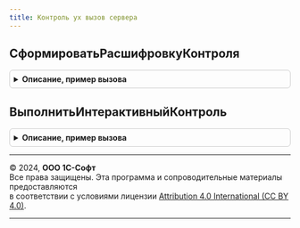 ```yaml
---
title: Контроль ух вызов сервера
---
```



## СформироватьРасшифровкуКонтроля
<details style="margin: 1em 0; padding: 0.5em; border: 1px solid #ccc; border-radius: 6px;">

<summary style="font-weight: bold; cursor: pointer;">Описание, пример вызова</summary>

```bsl

Функция СформироватьРасшифровкуКонтроля(СтрокаКонтроля) Экспорт
```

Пример вызова
```bsl
Результат = КонтрольУХВызовСервера.СформироватьРасшифровкуКонтроля(СтрокаКонтроля) 
```
</details>

## ВыполнитьИнтерактивныйКонтроль
<details style="margin: 1em 0; padding: 0.5em; border: 1px solid #ccc; border-radius: 6px;">

<summary style="font-weight: bold; cursor: pointer;">Описание, пример вызова</summary>

```bsl

Процедура ВыполнитьИнтерактивныйКонтроль(Знач Объект, ПараметрыКонтроля) Экспорт
```

Пример вызова
```bsl
КонтрольУХВызовСервера.ВыполнитьИнтерактивныйКонтроль(Объект, ПараметрыКонтроля) 
```
</details>

---

© 2024, **ООО 1С-Софт**  
Все права защищены. Эта программа и сопроводительные материалы предоставляются  
в соответствии с условиями лицензии [Attribution 4.0 International (CC BY 4.0)](https://creativecommons.org/licenses/by/4.0/legalcode).

---
